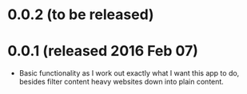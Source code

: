 # 0.0.2 (to be released)

# 0.0.1 (released 2016 Feb 07)

* Basic functionality as I work out exactly what I want this app to do, besides
  filter content heavy websites down into plain content.
